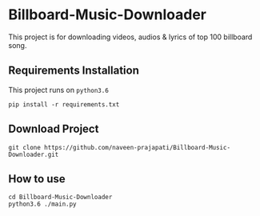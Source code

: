 # Billboard-Music-Downloader
This project is for downloading videos, audios &amp; lyrics of top 100 billboard song.
## Requirements Installation
This project runs on `python3.6`
```
pip install -r requirements.txt
```
## Download Project
```
git clone https://github.com/naveen-prajapati/Billboard-Music-Downloader.git
```
## How to use
```
cd Billboard-Music-Downloader
python3.6 ./main.py
```
